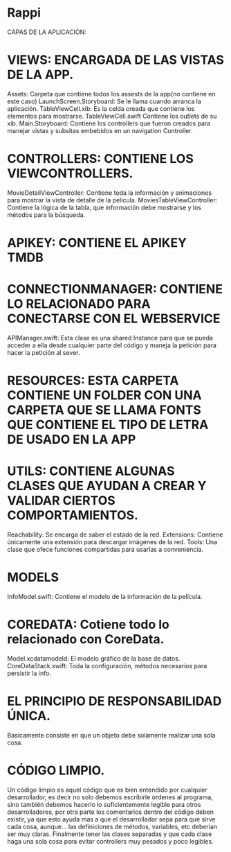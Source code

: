 # Rappi

CAPAS DE LA APLICACIÓN: 
# VIEWS: ENCARGADA DE LAS VISTAS DE LA APP.
Assets: Carpeta que contiene todos los assests de la app(no contiene en este caso)
LaunchScreen.Storyboard: Se le llama cuando arranca la aplicación.
TableViewCell.xib: Es la celda creada que contiene los elementos para mostrarse. 
TableViewCell.swift Contiene los outlets de su xib.
Main.Storyboard: Contiene los controllers que fueron creados para manejar vistas y subsitas embebidos en un navigation Controller.

# CONTROLLERS: CONTIENE LOS VIEWCONTROLLERS.
MovieDetailViewController: Contiene toda la información y animaciones para mostrar la vista de detalle de la película.
MoviesTableViewController: Contiene la lógica de la tabla, que información debe mostrarse y los métodos para la búsqueda. 

# APIKEY: CONTIENE EL APIKEY TMDB

# CONNECTIONMANAGER:  CONTIENE LO RELACIONADO PARA CONECTARSE CON EL WEBSERVICE
APIManager.swift: Esta clase es una shared Instance para que se pueda acceder a ella desde cualquier parte del código y maneja la petición para hacer la petición al sever.

# RESOURCES:  ESTA CARPETA CONTIENE UN FOLDER CON UNA CARPETA QUE SE LLAMA FONTS QUE CONTIENE EL TIPO DE LETRA DE USADO EN LA APP

# UTILS:  CONTIENE ALGUNAS CLASES QUE AYUDAN A CREAR Y VALIDAR CIERTOS COMPORTAMIENTOS.
Reachability: Se encarga de saber el estado de la red.
Extensions: Contiene únicamente una extensión para descargar imágenes de la red. 
Tools: Una clase que ofece funciones compartidas para usarlas a conveniencia.

# MODELS
InfoModel.swift: Contiene el modelo de la información de la película.

# COREDATA: Cotiene todo lo relacionado con CoreData.
Model.xcdatamodeld: El modelo gráfico de la base de datos.
CoreDataStack.swift: Toda la configuración, métodos necesarios para persistir la info.


# EL PRINCIPIO DE RESPONSABILIDAD ÚNICA.
Basicamente consiste en que un objeto debe solamente realizar una sola cosa. 

# CÓDIGO LIMPIO.
Un código limpio es aquel código que es bien entendido por cualquier desarrollador, es decir no solo debemos escribirle órdenes al programa, sino también debemos hacerlo lo suficientemente legible para otros desarrolladores, por otra parte los comentarios dentro del código deben existir, ya que esto ayuda mas a que el desarrollador sepa para que sirve cada cosa, aunque... las definiciones de métodos, variables, etc deberían ser muy claras. Finalmente tener las clases separadas y que cada clase haga una sola cosa para evitar controllers muy pesados y poco legibles.


